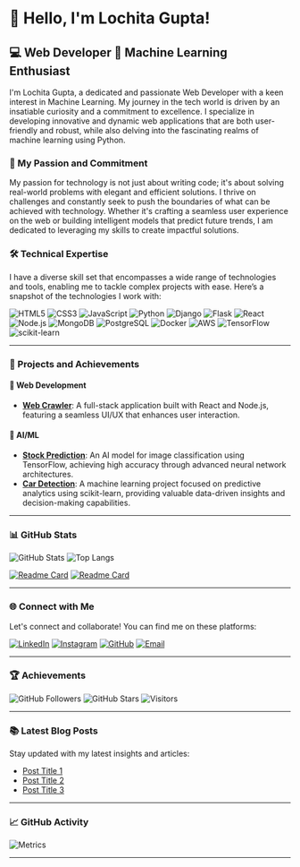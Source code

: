 # 👋 Hello, I'm Lochita Gupta!

## 💻 Web Developer  🤖 Machine Learning Enthusiast

I'm Lochita Gupta, a dedicated and passionate Web Developer with a keen interest in Machine Learning. My journey in the tech world is driven by an insatiable curiosity and a commitment to excellence. I specialize in developing innovative and dynamic web applications that are both user-friendly and robust, while also delving into the fascinating realms of machine learning using Python.

### 🚀 My Passion and Commitment

My passion for technology is not just about writing code; it's about solving real-world problems with elegant and efficient solutions. I thrive on challenges and constantly seek to push the boundaries of what can be achieved with technology. Whether it's crafting a seamless user experience on the web or building intelligent models that predict future trends, I am dedicated to leveraging my skills to create impactful solutions.

### 🛠 Technical Expertise

I have a diverse skill set that encompasses a wide range of technologies and tools, enabling me to tackle complex projects with ease. Here’s a snapshot of the technologies I work with:

![HTML5](https://img.shields.io/badge/HTML5-E34F26?style=for-the-badge&logo=html5&logoColor=white)
![CSS3](https://img.shields.io/badge/CSS3-1572B6?style=for-the-badge&logo=css3&logoColor=white)
![JavaScript](https://img.shields.io/badge/JavaScript-F7DF1E?style=for-the-badge&logo=javascript&logoColor=black)
![Python](https://img.shields.io/badge/Python-3776AB?style=for-the-badge&logo=python&logoColor=white)
![Django](https://img.shields.io/badge/Django-092E20?style=for-the-badge&logo=django&logoColor=white)
![Flask](https://img.shields.io/badge/Flask-000000?style=for-the-badge&logo=flask&logoColor=white)
![React](https://img.shields.io/badge/React-61DAFB?style=for-the-badge&logo=react&logoColor=black)
![Node.js](https://img.shields.io/badge/Node.js-339933?style=for-the-badge&logo=node-dot-js&logoColor=white)
![MongoDB](https://img.shields.io/badge/MongoDB-47A248?style=for-the-badge&logo=mongodb&logoColor=white)
![PostgreSQL](https://img.shields.io/badge/PostgreSQL-336791?style=for-the-badge&logo=postgresql&logoColor=white)
![Docker](https://img.shields.io/badge/Docker-2496ED?style=for-the-badge&logo=docker&logoColor=white)
![AWS](https://img.shields.io/badge/AWS-232F3E?style=for-the-badge&logo=amazon-aws&logoColor=white)
![TensorFlow](https://img.shields.io/badge/TensorFlow-FF6F00?style=for-the-badge&logo=tensorflow&logoColor=white)
![scikit-learn](https://img.shields.io/badge/scikit--learn-F7931E?style=for-the-badge&logo=scikit-learn&logoColor=white)

---

### 🌟 Projects and Achievements

#### 📱 Web Development
- **[Web Crawler](https://github.com/guptalochita18/webcrawler)**: A full-stack application built with React and Node.js, featuring a seamless UI/UX that enhances user interaction.


#### 🤖 AI/ML
- **[Stock Prediction](https://github.com/guptalochita18/Stockprediction2)**: An AI model for image classification using TensorFlow, achieving high accuracy through advanced neural network architectures.
- **[Car Detection](https://github.com/guptalochita18/car-detetction)**: A machine learning project focused on predictive analytics using scikit-learn, providing valuable data-driven insights and decision-making capabilities.

---

### 📊 GitHub Stats

![GitHub Stats](https://github-readme-stats.vercel.app/api?username=guptalochita18&show_icons=true&theme=dark)
![Top Langs](https://github-readme-stats.vercel.app/api/top-langs/?username=guptalochita18&layout=compact&theme=dark)

[![Readme Card](https://github-readme-stats.vercel.app/api/pin/?username=guptalochita18&repo=webcrawler&theme=dark)](https://github.com/guptalochita18/webcrawler)
[![Readme Card](https://github-readme-stats.vercel.app/api/pin/?username=guptalochita18&repo=Code_alpha_file_converter&theme=dark)](https://github.com/guptalochita18/Code_alpha_file_converter)

---

### 🌐 Connect with Me

Let's connect and collaborate! You can find me on these platforms:

[![LinkedIn](https://img.shields.io/badge/LinkedIn-0077B5?style=for-the-badge&logo=linkedin&logoColor=white)](http://www.linkedin.com/in/lochita-gupta-98a15a225)
[![Instagram](https://img.shields.io/badge/Instagram-E4405F?style=for-the-badge&logo=instagram&logoColor=white)](https://www.instagram.com/xx_lochita_xx?igsh=cTQ3OHhqaHZiZXFo)
[![GitHub](https://img.shields.io/badge/GitHub-181717?style=for-the-badge&logo=github&logoColor=white)](https://github.com/guptalochita18)
[![Email](https://img.shields.io/badge/Email-D14836?style=for-the-badge&logo=gmail&logoColor=white)](guptalochita@gamil.com)

---

### 🏆 Achievements

![GitHub Followers](https://img.shields.io/github/followers/guptalochita18?style=social)
![GitHub Stars](https://img.shields.io/github/stars/guptalochita18?style=social)
![Visitors](https://visitor-badge.glitch.me/badge?page_id=guptalochita18.guptalochita18)

---

### 📚 Latest Blog Posts

Stay updated with my latest insights and articles:

<!-- BLOG-POST-LIST:START -->
- [Post Title 1](https://yourblog.com/post-title-1)
- [Post Title 2](https://yourblog.com/post-title-2)
- [Post Title 3](https://yourblog.com/post-title-3)
<!-- BLOG-POST-LIST:END -->

---

### 📈 GitHub Activity

![Metrics](https://metrics.lecoq.io/guptalochita18?template=classic&isocalendar=1&languages=1&stars=1&habits=1&followup=1&people=1&code=1&activity=1&achievements=1&notable=1&repositories=1&lines=1&repositories=100&repositories.batch=100&repositories.forks=false&repositories.affiliations=owner&achievements.threshold=C&achievements.secrets=true&achievements.display=detailed&achievements.limit=0&languages.colors=github&languages.threshold=0%25&isocalendar.duration=full-year&config.timezone=Europe%2FLondon)

---


